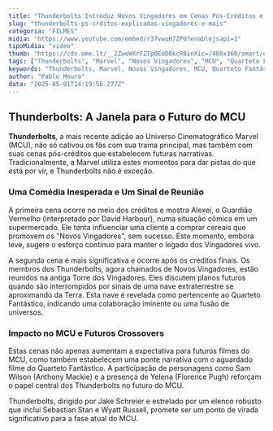 ```yaml
---
title: "Thunderbolts Introduz Novos Vingadores em Cenas Pós-Créditos e Ligações com Quarteto Fantástico"
slug: "thunderbolts-ps-crditos-explicadas-vingadores-e-mais"
categoria: "FILMES"
midia: "https://www.youtube.com/embed/r37vwuH7ZPU?enablejsapi=1"
tipoMidia: "video"
thumb: "https://cdn.ome.lt/__2ZweWXrFZTp0EoD8kcR8inXic=/480x360/smart/extras/conteudos/thunderbolts_PrpfJjE.jpg"
tags: ["Thunderbolts", "Marvel", "Novos Vingadores", "MCU", "Quarteto Fantástico", "cenas pós-créditos", "cinema"]
keywords: "Thunderbolts, Marvel, Novos Vingadores, MCU, Quarteto Fantástico, cenas pós-créditos, cinema"
author: "Pablo Moura"
data: "2025-05-01T14:19:56.277Z"
---
```


## Thunderbolts: A Janela para o Futuro do MCU

**Thunderbolts**, a mais recente adição ao Universo Cinematográfico Marvel (MCU), não só cativou os fãs com sua trama principal, mas também com suas cenas pós-créditos que estabelecem futuras narrativas. Tradicionalmente, a Marvel utiliza estes momentos para dar pistas do que está por vir, e Thunderbolts não é exceção.

### Uma Comédia Inesperada e Um Sinal de Reunião

A primeira cena ocorre no meio dos créditos e mostra Alexei, o Guardião Vermelho (interpretado por David Harbour), numa situação cômica em um supermercado. Ele tenta influenciar uma cliente a comprar cereais que promovem os "Novos Vingadores", sem sucesso. Este momento, embora leve, sugere o esforço contínuo para manter o legado dos Vingadores vivo.

A segunda cena é mais significativa e ocorre após os créditos finais. Os membros dos Thunderbolts, agora chamados de Novos Vingadores, estão reunidos na antiga Torre dos Vingadores. Eles discutem planos futuros quando são interrompidos por sinais de uma nave extraterrestre se aproximando da Terra. Esta nave é revelada como pertencente ao Quarteto Fantástico, indicando uma colaboração iminente ou uma fusão de universos.

### Impacto no MCU e Futuros Crossovers

Estas cenas não apenas aumentam a expectativa para futuros filmes do MCU, como também estabelecem uma ponte narrativa com o aguardado filme do Quarteto Fantástico. A participação de personagens como Sam Wilson (Anthony Mackie) e a presença de Yelena (Florence Pugh) reforçam o papel central dos Thunderbolts no futuro do MCU.

Thunderbolts, dirigido por Jake Schreier e estrelado por um elenco robusto que inclui Sebastian Stan e Wyatt Russell, promete ser um ponto de virada significativo para a fase atual do MCU.